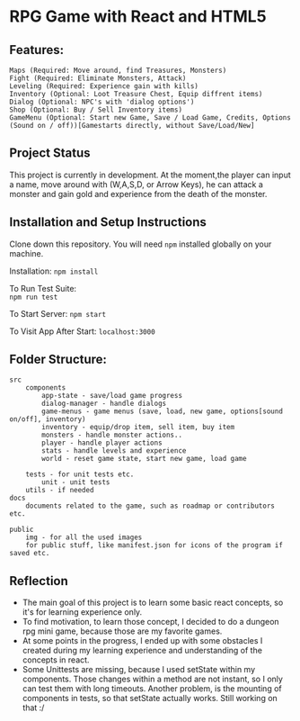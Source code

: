 # RPG Game with React and HTML5

## Features:
    Maps (Required: Move around, find Treasures, Monsters)
    Fight (Required: Eliminate Monsters, Attack)
    Leveling (Required: Experience gain with kills)
    Inventory (Optional: Loot Treasure Chest, Equip diffrent items)
    Dialog (Optional: NPC's with 'dialog options')
    Shop (Optional: Buy / Sell Inventory items)
    GameMenu (Optional: Start new Game, Save / Load Game, Credits, Options (Sound on / off))[Gamestarts directly, without Save/Load/New]

## Project Status
This project is currently in development. At the moment,the player can input a name, move around with (W,A,S,D, or Arrow Keys), he can attack a monster and gain gold and experience from the death of the monster.
## Installation and Setup Instructions

Clone down this repository. You will need `npm` installed globally on your machine.  

Installation:
`npm install`  

To Run Test Suite:  
`npm run test`  

To Start Server:
`npm start`  

To Visit App After Start:
`localhost:3000` 

## Folder Structure:
    src        
        components
            app-state - save/load game progress
            dialog-manager - handle dialogs 
            game-menus - game menus (save, load, new game, options[sound on/off], inventory)
            inventory - equip/drop item, sell item, buy item
            monsters - handle monster actions..
            player - handle player actions
            stats - handle levels and experience
            world - reset game state, start new game, load game

        tests - for unit tests etc.
            unit - unit tests
        utils - if needed
    docs
        documents related to the game, such as roadmap or contributors etc.

    public
        img - for all the used images
        for public stuff, like manifest.json for icons of the program if saved etc.


## Reflection

  - The main goal of this project is to learn some basic react concepts, so it's for learning experience only.
  - To find motivation, to learn those concept, I decided to do a dungeon rpg mini game, because those are my favorite games.
  - At some points in the progress, I ended up with some obstacles I created during my learning experience and understanding of the concepts in react.
  - Some Unittests are missing, because I used setState within my components. Those changes within a method are not instant, so I only can test them with long timeouts. Another problem, is the mounting of components in tests, so that setState actually works. Still working on that :/
